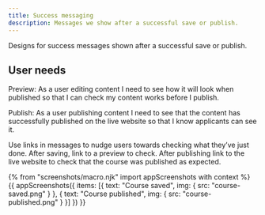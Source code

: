 ```yaml
---
title: Success messaging
description: Messages we show after a successful save or publish.
---
```

Designs for success messages shown after a successful save or publish.

## User needs

Preview: As a user editing content I need to see how it will look when published so that I can check my content works before I publish.

Publish: As a user publishing content I need to see that the content has successfully published on the live website so that I know applicants can see it.

Use links in messages to nudge users towards checking what they’ve just done. After saving, link to a preview to check. After publishing link to the live website to check that the course was published as expected.

{% from "screenshots/macro.njk" import appScreenshots with context %}
{{ appScreenshots({
  items: [{
    text: "Course saved",
    img: { src: "course-saved.png" }
  }, {
    text: "Course published",
    img: { src: "course-published.png" }
  }]
}) }}
